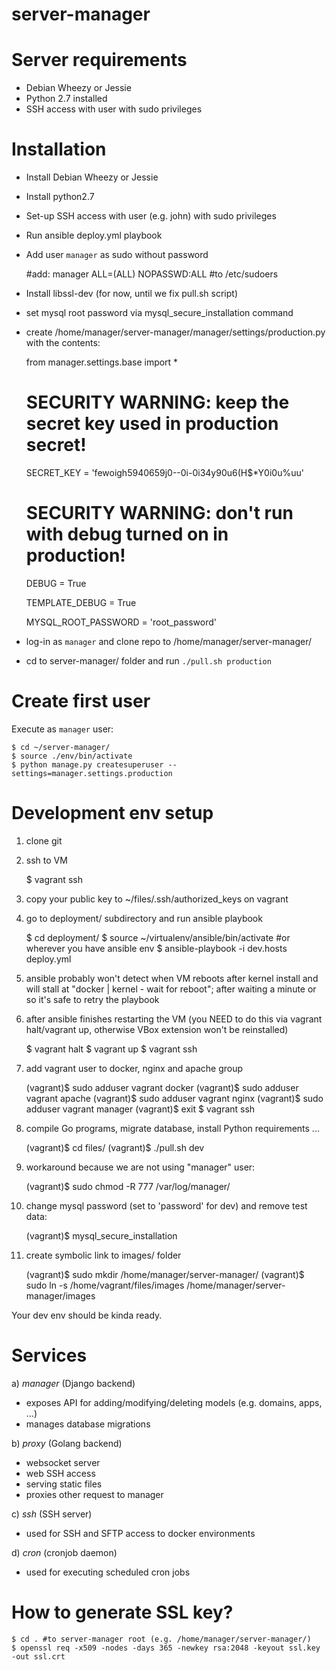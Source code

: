 server-manager
==============


Server requirements
===================

* Debian Wheezy or Jessie
* Python 2.7 installed
* SSH access with user with sudo privileges

Installation
============

* Install Debian Wheezy or Jessie
* Install python2.7
* Set-up SSH access with user (e.g. john) with sudo privileges
* Run ansible deploy.yml playbook
* Add user `manager` as sudo without password
	
	#add:
	manager ALL=(ALL) NOPASSWD:ALL
	#to /etc/sudoers

* Install libssl-dev (for now, until we fix pull.sh script)
* set mysql root password via mysql_secure_installation command
* create /home/manager/server-manager/manager/settings/production.py with the contents:
	
	from manager.settings.base import *

	# SECURITY WARNING: keep the secret key used in production secret!
	SECRET_KEY = 'fewoigh5940659j0--0i-0i34y90u6(H$*Y0i0u%uu'

	# SECURITY WARNING: don't run with debug turned on in production!
	DEBUG = True

	TEMPLATE_DEBUG = True

	MYSQL_ROOT_PASSWORD = 'root_password'

* log-in as `manager` and clone repo to /home/manager/server-manager/
* cd to server-manager/ folder and run `./pull.sh production`

Create first user
=================
Execute as `manager` user:

	$ cd ~/server-manager/
	$ source ./env/bin/activate
	$ python manage.py createsuperuser --settings=manager.settings.production


Development env setup
=====================

1. clone git
2. ssh to VM

	$ vagrant ssh

3. copy your public key to ~/files/.ssh/authorized_keys on vagrant
4. go to deployment/ subdirectory and run ansible playbook
	
	$ cd deployment/
	$ source ~/virtualenv/ansible/bin/activate #or wherever you have ansible env
	$ ansible-playbook -i dev.hosts deploy.yml

5. ansible probably won't detect when VM reboots after kernel install and will stall at "docker | kernel - wait for reboot"; after waiting a minute or so it's safe to retry the playbook
6. after ansible finishes restarting the VM (you NEED to do this via vagrant halt/vagrant up, otherwise VBox extension won't be reinstalled)

	$ vagrant halt
	$ vagrant up
	$ vagrant ssh

7. add vagrant user to docker, nginx and apache group

	(vagrant)$ sudo adduser vagrant docker
	(vagrant)$ sudo adduser vagrant apache
	(vagrant)$ sudo adduser vagrant nginx
	(vagrant)$ sudo adduser vagrant manager
	(vagrant)$ exit
	$ vagrant ssh

8. compile Go programs, migrate database, install Python requirements ...
	
	(vagrant)$ cd files/
	(vagrant)$ ./pull.sh dev

9. workaround because we are not using "manager" user:

	(vagrant)$ sudo chmod -R 777 /var/log/manager/

10. change mysql password (set to 'password' for dev) and remove test data:
	
	(vagrant)$ mysql_secure_installation

11. create symbolic link to images/ folder
	
	(vagrant)$ sudo mkdir /home/manager/server-manager/
	(vagrant)$ sudo ln -s /home/vagrant/files/images /home/manager/server-manager/images


Your dev env should be kinda ready.


Services
========

a) *manager* (Django backend)
- exposes API for adding/modifying/deleting models (e.g. domains, apps, ...)
- manages database migrations


b) *proxy* (Golang backend)
- websocket server
- web SSH access
- serving static files
- proxies other request to manager

c) *ssh* (SSH server)
- used for SSH and SFTP access to docker environments


d) *cron* (cronjob daemon)
- used for executing scheduled cron jobs





How to generate SSL key?
========================

	$ cd . #to server-manager root (e.g. /home/manager/server-manager/)
	$ openssl req -x509 -nodes -days 365 -newkey rsa:2048 -keyout ssl.key -out ssl.crt

